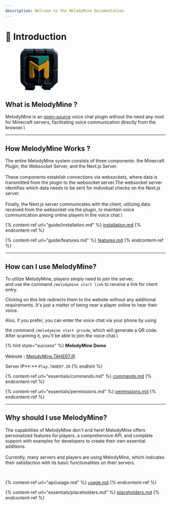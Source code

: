 ```yaml
---
description: Welcome to the MelodyMine Documentation
---
```


# 🎵 Introduction

<figure><img src=".gitbook/assets/melody-logo (1).png" alt=""><figcaption></figcaption></figure>

## What is MelodyMine ?

MelodyMine is an [open-source](https://github.com/Vallerian/MelodyMine) voice chat plugin without the need any mod for Minecraft servers, facilitating voice communication directly from the browser.\


***

## How MelodyMine Works ?

The entire MelodyMine system consists of three components: the Minecraft Plugin, the Websocket Server, and the Next.js Server.\
\
These components establish connections via websockets, where data is transmitted from the plugin to the websocket server.The websocket server identifies which data needs to be sent for individual checks on the Next.js server.\
\
Finally, the Next.js server communicates with the client, utilizing data received from the websocket via the plugin, to maintain voice communication among online players in the voice chat.\


{% content-ref url="guide/installation.md" %}
[installation.md](guide/installation.md)
{% endcontent-ref %}

{% content-ref url="guide/features.md" %}
[features.md](guide/features.md)
{% endcontent-ref %}

***

## How can I use MelodyMine?

To utilize MelodyMine, players simply need to join the server,\
and use the command `/melodymine start link` to receive a link for client entry.&#x20;

Clicking on this link redirects them to the website without any additional requirements. It's just a matter of being near a player online to hear their voice.

Also, if you prefer, you can enter the voice chat via your phone by using&#x20;

the command `/melodymine start qrcode`, which will generate a QR code. After scanning it, you'll be able to join the voice chat.\


{% hint style="success" %}
**MelodyMine Demo**\
\
Website **:** [MelodyMine.TAHER7.iR](https://melodymine.taher7.ir:3003/)

Server  IP**:** `Play.TAHER7.IR`
{% endhint %}

{% content-ref url="essentials/commands.md" %}
[commands.md](essentials/commands.md)
{% endcontent-ref %}

{% content-ref url="essentials/permissions.md" %}
[permissions.md](essentials/permissions.md)
{% endcontent-ref %}

***

## Why should I use MelodyMine?

The capabilities of MelodyMine don't end here! MelodyMine offers personalized features for players, a comprehensive API, and complete support with examples for developers to create their own essential additions.\
\
Currently, many servers and players are using MelodyMine, which indicates their satisfaction with its basic functionalities on their servers.

<figure><img src="https://bstats.org/signatures/bukkit/MelodyMine.svg" alt=""><figcaption></figcaption></figure>

{% content-ref url="api/usage.md" %}
[usage.md](api/usage.md)
{% endcontent-ref %}

{% content-ref url="essentials/placeholders.md" %}
[placeholders.md](essentials/placeholders.md)
{% endcontent-ref %}
